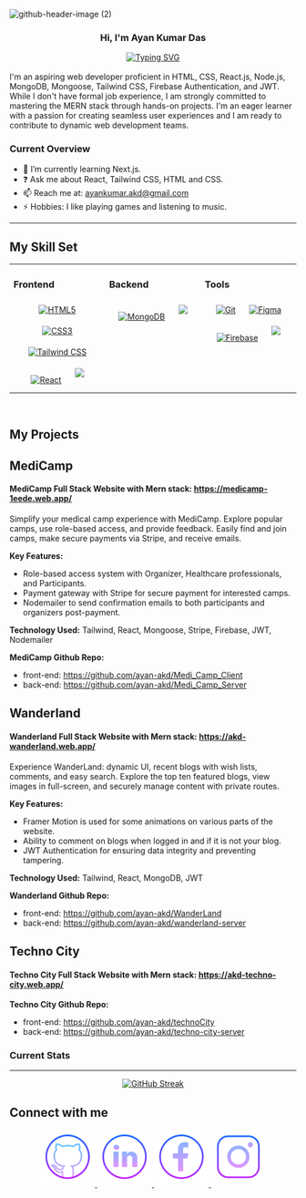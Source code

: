
![github-header-image (2)](https://github.com/ayan-akd/ayan-akd/assets/93831664/2710e3e2-09f1-4edf-954b-1a9d875783e7)

### <div align="center">Hi, I'm Ayan Kumar Das</div>

<div align="center"> 
   <a href="https://git.io/typing-svg"><img src="https://readme-typing-svg.demolab.com?font=Fira+Code&pause=1000&color=A909F7&center=true&vCenter=true&random=false&width=435&lines=A+MERN+Stack+Developer+%F0%9F%91%A8%E2%80%8D%F0%9F%92%BB" alt="Typing SVG" /></a>
</div>  

<br/>  
I'm an aspiring web developer proficient in HTML, CSS, React.js, Node.js, MongoDB, Mongoose, Tailwind CSS, Firebase Authentication, and JWT. While I don't have formal job experience, I am strongly committed to mastering the MERN stack through hands-on projects. I'm an eager learner with a passion for creating seamless user experiences and I am ready to contribute to dynamic web development teams.

<br/>  


### Current Overview
* 🌱 I’m currently learning Next.js.
* ❓ Ask me about React, Tailwind CSS, HTML and CSS.
* 📫 Reach me at: ayankumar.akd@gmail.com
* ⚡ Hobbies: I like playing games and listening to music.

<hr/>

## My Skill Set  
<table><tr><td valign="top" width="33%">



### Frontend  
<div align="center">  
<a href="https://en.wikipedia.org/wiki/HTML5" target="_blank"><img style="margin: 10px" src="https://profilinator.rishav.dev/skills-assets/html5-original-wordmark.svg" alt="HTML5" height="75" /></a>  
<a href="https://www.w3schools.com/css/" target="_blank"><img style="margin: 10px" src="https://profilinator.rishav.dev/skills-assets/css3-original-wordmark.svg" alt="CSS3" height="75" /></a>  
<a href="https://www.tailwindcss.com/" target="_blank"><img style="margin: 10px" src="https://profilinator.rishav.dev/skills-assets/tailwindcss.svg" alt="Tailwind CSS" height="75" /></a>  
<a href="https://reactjs.org/" target="_blank"><img style="margin: 10px" src="https://profilinator.rishav.dev/skills-assets/react-original-wordmark.svg" alt="React" height="75" /></a>  
   <a href="https://skillicons.dev">
    <img style="margin: 10px" height="75" src="https://skillicons.dev/icons?i=nextjs" />
  </a>
</div>

</td><td valign="top" width="33%">



### Backend  
<div align="center">  
<a href="https://www.mongodb.com/" target="_blank"><img style="margin: 10px" src="https://profilinator.rishav.dev/skills-assets/mongodb-original-wordmark.svg" alt="MongoDB" height="75" /></a>  
<a href="https://skillicons.dev">
    <img style="margin: 10px" height="75" src="https://skillicons.dev/icons?i=express,nodejs" />
  </a>
</div>

</td><td valign="top" width="33%">



### Tools  
<div align="center">  
<a href="https://github.com/" target="_blank"><img style="margin: 10px" src="https://profilinator.rishav.dev/skills-assets/git-scm-icon.svg" alt="Git" height="75" /></a>  
<a href="https://www.figma.com/" target="_blank"><img style="margin: 10px" src="https://profilinator.rishav.dev/skills-assets/figma-icon.svg" alt="Figma" height="75" /></a>  
<a href="https://firebase.google.com/" target="_blank"><img style="margin: 10px" src="https://profilinator.rishav.dev/skills-assets/firebase.png" alt="Firebase" height="75" /></a>  
  <a href="https://skillicons.dev">
    <img style="margin: 10px" height="75" src="https://skillicons.dev/icons?i=vercel" />
  </a>
</div>

</td></tr></table>  

<br/>  

## My Projects

## MediCamp
#### MediCamp Full Stack Website with Mern stack: https://medicamp-1eede.web.app/
Simplify your medical camp experience with MediCamp. Explore popular camps, use role-based access, and
provide feedback. Easily find and join camps, make secure payments via Stripe, and receive emails.

**Key Features:**
* Role-based access system with Organizer, Healthcare professionals, and Participants.
* Payment gateway with Stripe for secure payment for interested camps.
* Nodemailer to send confirmation emails to both participants and organizers post-payment.
  
**Technology Used:** Tailwind, React, Mongoose, Stripe, Firebase, JWT, Nodemailer

**MediCamp Github Repo:**
* front-end: https://github.com/ayan-akd/Medi_Camp_Client
* back-end: https://github.com/ayan-akd/Medi_Camp_Server

## Wanderland
#### Wanderland Full Stack Website with Mern stack: https://akd-wanderland.web.app/
Experience WanderLand: dynamic UI, recent blogs with wish lists, comments, and easy search. Explore the top
ten featured blogs, view images in full-screen, and securely manage content with private routes.

**Key Features:**
* Framer Motion is used for some animations on various parts of the website.
* Ability to comment on blogs when logged in and if it is not your blog.
* JWT Authentication for ensuring data integrity and preventing tampering.
  
**Technology Used:** Tailwind, React, MongoDB, JWT

**Wanderland Github Repo:**
* front-end: https://github.com/ayan-akd/WanderLand
* back-end: https://github.com/ayan-akd/wanderland-server

## Techno City
#### Techno City Full Stack Website with Mern stack: https://akd-techno-city.web.app/
**Techno City Github Repo:**
* front-end: https://github.com/ayan-akd/technoCity
* back-end: https://github.com/ayan-akd/techno-city-server


<!--
**ayan-akd/ayan-akd** is a ✨ _special_ ✨ repository because its `README.md` (this file) appears on your GitHub profile.

Here are some ideas to get you started:

- 🔭 I’m currently working on ...
- 👯 I’m looking to collaborate on ...
- 🤔 I’m looking for help with ...
- 😄 Pronouns: ...
- ⚡ Fun fact: ...
-->
### Current Stats
<hr/>
<P align="center">
  <a href="https://git.io/streak-stats"><img src="https://github-readme-streak-stats.herokuapp.com?user=ayan-akd&theme=midnight-purple&hide_border=true&date_format=M%20j%5B%2C%20Y%5D" alt="GitHub Streak" /></a>
</P>

## Connect with me  
<div align="center">
<a href="https://github.com/ayan-akd" target="_blank">
<img src=https://github.com/ayan-akd/ayan-akd/blob/7625983ee526c840f7c46ce0bb90bc0dffe5aa5c/icons8-github-96.png?&style=for-the-badge&logo=github&logoColor=white alt=github style="margin-bottom: 5px;" />
</a>
<a href="https://linkedin.com/in/ayan-kumar-akd" target="_blank">
<img src=https://github.com/ayan-akd/ayan-akd/blob/7625983ee526c840f7c46ce0bb90bc0dffe5aa5c/icons8-linkedin-96.png?&style=for-the-badge&logo=linkedin&logoColor=white alt=linkedin style="margin-bottom: 5px;" />
</a>
<a href="https://www.facebook.com/akd444" target="_blank">
<img src=https://github.com/ayan-akd/ayan-akd/blob/925f360f21b3a4817e54d63ca8fcb54995fb2349/icons8-facebook-96.png?&style=for-the-badge&logo=facebook&logoColor=white alt=facebook style="margin-bottom: 5px;" />
</a>
<a href="https://instagram.com/akd420v2" target="_blank">
<img src=https://github.com/ayan-akd/ayan-akd/blob/7625983ee526c840f7c46ce0bb90bc0dffe5aa5c/icons8-instagram-96.png?&style=for-the-badge&logo=instagram&logoColor=white alt=instagram style="margin-bottom: 5px;" />
</a>  
</div>  
  

<br/>  
